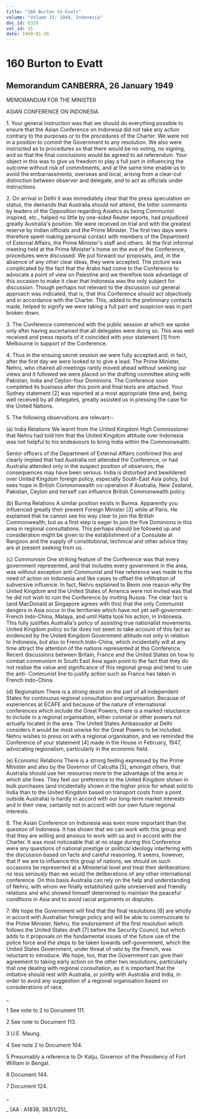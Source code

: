 ```yaml
---
title: "160 Burton to Evatt"
volume: "Volume 15: 1949, Indonesia"
doc_id: 6329
vol_id: 15
date: 1949-01-26
---
```


# 160 Burton to Evatt

## Memorandum CANBERRA, 26 January 1949

MEMORANDUM FOR THE MINISTER

ASIAN CONFERENCE ON INDONESIA

1\. Your general instruction was that we should do everything possible to ensure that the Asian Conference on Indonesia did not take any action contrary to the purposes or to the procedures of the Charter. We were not in a position to commit the Government to any resolution. We also were instructed as to procedures so that there would be no voting, no signing, and so that the final conclusions would be agreed to ad referendum. Your object in this was to give us freedom to play a full part in influencing the outcome without risk of commitments, and at the same time enable us to avoid the embarrassments, overseas and local, arising from a clear-cut distinction between observer and delegate, and to act as officials under instructions.

2\. On arrival in Delhi it was immediately clear that the press speculation on status, the demands that Australia should not attend, the bitter comments by leaders of the Opposition regarding Asiatics as being Communist inspired, etc., helped no little by one-sided Reuter reports, had prejudiced greatly Australia's position. We were received on trial and with the greatest reserve by Indian officials and the Prime Minister. The first two days were therefore spent making personal contact with members of the Department of External Affairs, the Prime Minister's staff and others. At the first informal meeting held at the Prime Minister's home on the eve of the Conference, procedures were discussed. We put forward our proposals, and, in the absence of any other clear ideas, they were accepted. The picture was complicated by the fact that the Arabs had come to the Conference to advocate a point of view on Palestine and we therefore took advantage of this occasion to make it clear that Indonesia was the only subject for discussion. Though perhaps not relevant to the discussion our general approach was indicated, that is, that this Conference should act objectively and in accordance with the Charter. This, added to the preliminary contacts made, helped to signify we were taking a full part and suspicion was in part broken down.

3\. The Conference commenced with the public session at which we spoke only after having ascertained that all delegates were doing so. This was well received and press reports of it coincided with your statement [1] from Melbourne in support of the Conference.

4\. Thus in the ensuing secret session we were fully accepted and, in fact, after the first day we were looked to to give a lead. The Prime Minister, Nehru, who chaired all meetings rarely moved ahead without seeking our views and it followed we were placed on the drafting committee along with Pakistan, India and Ceylon-four Dominions. The Conference soon completed its business after this point and final texts are attached. Your Sydney statement [2] was reported at a most appropriate time and, being well received by all delegates, greatly assisted us in pressing the case for the United Nations.

5\. The following observations are relevant:-

(a) India Relations We learnt from the United Kingdom High Commissioner that Nehru had told him that the United Kingdom attitude over Indonesia was not helpful to his endeavours to bring India within the Commonwealth.

Senior officers of the Department of External Affairs confirmed this and clearly implied that had Australia not attended the Conference, or had Australia attended only in the suspect position of observers, the consequences may have been serious. India is disturbed and bewildered over United Kingdom foreign policy, especially South-East Asia policy, but sees hope in British Commonwealth co-operation if Australia, New Zealand, Pakistan, Ceylon and herself can influence British Commonwealth policy.

(b) Burma Relations A similar position exists in Burma. Apparently you influenced greatly their present Foreign Minister [3] while at Paris. He explained that he cannot see his way clear to join the British Commonwealth, but as a first step is eager to join the five Dominions in this area in regional consultations. This perhaps should be followed up and consideration might be given to the establishment of a Consulate at Rangoon and the supply of constitutional, technical and other advice they are at present seeking from us.

(c) Communism One striking feature of the Conference was that every government represented, and that includes every government in the area, was without exception anti-Communist and free reference was made to the need of action on Indonesia and like cases to offset the infiltration of subversive influence. In fact, Nehru explained to Bevin one reason why the United Kingdom and the United States of America were not invited was that he did not wish to ruin the Conference by inviting Russia. The clear fact is (and MacDonald at Singapore agrees with this) that the only Communist dangers in Asia occur in the territories which have not yet self-government- French Indo-China, Malaya, and until Hatta took his action, in Indonesia. This fully justifies Australia's policy of assisting true nationalist movements. United Kingdom policy so far does not seem to take account of this fact as evidenced by the United Kingdom Government attitude not only in relation to Indonesia, but also to French Indo-China, which incidentally will at any time attract the attention of the nations represented at this Conference. Recent discussions between Britain, France and the United States on how to combat communism in South East Asia again point to the fact that they do not realise the value and significance of this regional group and tend to use the anti- Communist line to justify action such as France has taken in French Indo-China.

(d) Regionalism There is a strong desire on the part of all independent States for continuous regional consultation and organisation. Because of experiences at ECAFE and because of the nature of international conferences which include the Great Powers, there is a marked reluctance to include in a regional organisation, either colonial or other powers not actually located in the area. The United States Ambassador at Delhi considers it would be most unwise for the Great Powers to be included. Nehru wishes to press on with a regional organisation, and we reminded the Conference of your statement [4] made in the House in February, 1947, advocating regionalism, particularly in the economic field.

(e) Economic Relations There is a strong feeling expressed by the Prime Minister and also by the Governor of Calcutta [5], amongst others, that Australia should use her resources more to the advantage of the area in which she lives. They feel our preference to the United Kingdom shown in bulk purchases (and incidentally shown in the higher price for wheat sold to India than to the United Kingdom based on transport costs from a point outside Australia) is hardly in accord with our long-term market interests and in their view, certainly not in accord with our own future regional interests.

6\. The Asian Conference on Indonesia was even more important than the question of Indonesia. It has shown that we can work with this group and that they are willing and anxious to work with us and in accord with the Charter. It was most noticeable that at no stage during this Conference were any questions of national prestige or political ideology interfering with the discussion based on facts and careful reasoning. It seems, however, that if we are to influence this group of nations, we should on such occasions be represented at a Ministerial level and treat their deliberations no less seriously than we would the deliberations of any other international conference. On this basis Australia can rely on the help and understanding of Nehru, with whom we finally established quite unreserved and friendly relations and who showed himself determined to maintain the peaceful conditions in Asia and to avoid racial arguments or disputes.

7\. We hope the Government will find that the final resolutions [6] are wholly in accord with Australian foreign policy and will be able to communicate to the Prime Minister, Nehru, the endorsement of the first resolution which follows the United States draft [7] before the Security Council, but which adds to it proposals on the fundamental issues of the future use of the police force and the steps to be taken towards self-government, which the United States Government, under threat of veto by the French, was reluctant to introduce. We hope, too, that the Government can give their agreement to taking early action on the other two resolutions, particularly that one dealing with regional consultation, as it is important that the initiative should rest with Australia, or jointly with Australia and India, in order to avoid any suggestion of a regional organisation based on considerations of race.

_

1 See note to 2 to Document 111.

2 See note to Document 113.

3 U.E. Maung.

4 See note 2 to Document 104.

5 Presumably a reference to Dr Katju, Governor of the Presidency of Fort William in Bengal.

6 Document 144.

7 Document 124.

_

_ [AA : A1838, 383/1/25]_

